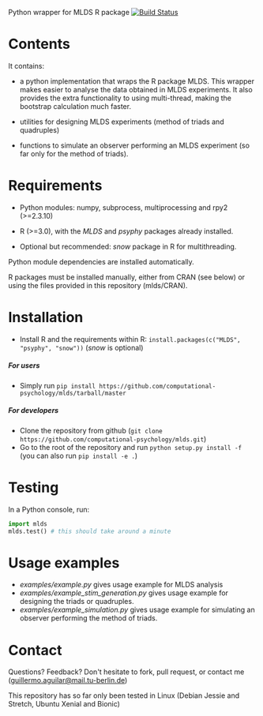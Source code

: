 Python wrapper for MLDS R package 
[![Build Status](https://travis-ci.org/computational-psychology/mlds.svg?branch=master)](https://travis-ci.org/computational-psychology/mlds)

Contents
========

It contains:

- a python implementation that wraps the R package MLDS. This wrapper makes easier to analyse the data obtained in MLDS experiments. It also provides the extra functionality to using multi-thread, making the bootstrap calculation much faster.

- utilities for designing MLDS experiments (method of triads and quadruples)
- functions to simulate an observer performing an MLDS experiment (so far only for the method of triads).


Requirements
============

- Python modules: numpy, subprocess, multiprocessing and rpy2 (>=2.3.10)

- R (>=3.0), with the *MLDS* and *psyphy* packages already installed.
- Optional but recommended: *snow* package in R for multithreading.

Python module dependencies are installed automatically.

R packages must be installed manually, either from CRAN (see below)
or using the files provided in this repository (mlds/CRAN).


Installation
============

- Install R and the requirements within R: `install.packages(c("MLDS", "psyphy", "snow"))` (*snow* is optional)

##### For users
- Simply run `pip install https://github.com/computational-psychology/mlds/tarball/master`

##### For developers
- Clone the repository from github (`git clone https://github.com/computational-psychology/mlds.git`)
- Go to the root of the repository and run `python setup.py install -f` (you can also run `pip install -e .`)


Testing
=======
In a Python console, run:
```python
import mlds
mlds.test() # this should take around a minute
```


Usage examples
==============

- *examples/example.py* gives usage example for MLDS analysis
- *examples/example_stim_generation.py* gives usage example for designing the triads or quadruples.
- *examples/example_simulation.py* gives usage example for simulating an observer performing the method of triads.



Contact
=======
Questions? Feedback? Don't hesitate to fork, pull request, or 
contact me (guillermo.aguilar@mail.tu-berlin.de)

This repository has so far only been tested in Linux (Debian Jessie and Stretch, Ubuntu Xenial and Bionic) 
